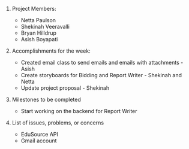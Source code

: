 1. Project Members:
    - Netta Paulson
    - Shekinah Veeravalli
    - Bryan Hilldrup
    - Asish Boyapati

2. Accomplishments for the week:
    - Created email class to send emails and emails with attachments - Asish
    - Create storyboards for Bidding and Report Writer - Shekinah and Netta
    - Update project proposal - Shekinah

3. Milestones to be completed
    - Start working on the backend for Report Writer

4. List of issues, problems, or concerns
    - EduSource API
    - Gmail account
